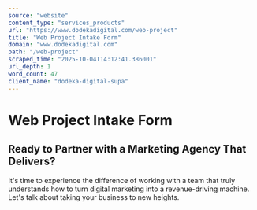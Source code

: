 ```yaml
---
source: "website"
content_type: "services_products"
url: "https://www.dodekadigital.com/web-project"
title: "Web Project Intake Form"
domain: "www.dodekadigital.com"
path: "/web-project"
scraped_time: "2025-10-04T14:12:41.386001"
url_depth: 1
word_count: 47
client_name: "dodeka-digital-supa"
---
```


# Web Project Intake Form

## Ready to Partner with a Marketing Agency That Delivers?

It's time to experience the difference of working with a team that truly understands how to turn digital marketing into a revenue-driving machine. Let's talk about taking your business to new heights.